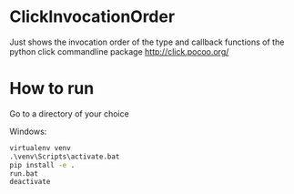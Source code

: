 # ClickInvocationOrder
Just shows the invocation order of the type and callback functions of the python click commandline package http://click.pocoo.org/

# How to run
Go to a directory of your choice

Windows:
```cmd
virtualenv venv
.\venv\Scripts\activate.bat
pip install -e .
run.bat
deactivate
```
